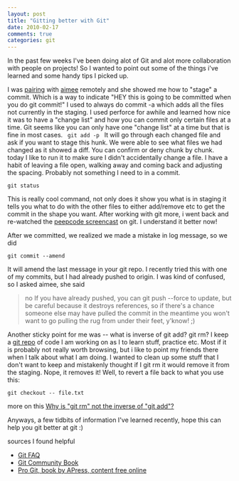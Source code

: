 ```yaml
---
layout: post
title: "Gitting better with Git"
date: 2010-02-17 
comments: true
categories: git
---
```


In the past few weeks I've been doing alot of Git and alot more collaboration with people on projects! So I wanted to point out some of the things i've learned and some handy tips I picked up.

I was [pairing](/2010/02/11/remote-pair-programming/) with <a href="http://edendevelopment.co.uk/blogs/aimee/">aimee</a> remotely and she showed me how to "stage" a commit. Which is a way to indicate "HEY this is going to be committed when you do git commit!" I used to always do commit -a  which adds all the files not currently in the staging. I used perforce for awhile and learned how nice it was to have a "change list" and how you can commit only certain files at a time. Git seems like you can only have one "change list" at a time but that is fine in most cases.
<code>
git add -p
</code>
It will go through each changed file and ask if you want to stage this hunk. We were able to see what files we had changed as it showed a diff. You can confirm or deny chunk by chunk. today I like to run it to make sure I didn't accidentally change a file. I have a habit of leaving a file open, walking away and coming back and adjusting the spacing. Probably not something I need to in a commit.

```
git status
```

This is really cool command, not only does it show you what is in staging it tells you what to do with the other files to either add/remove etc to get the commit in the shape you want.  After working with git more, i went back and re-watched the [peepcode screencast](http://peepcode.com/products/git) on git. I understand it better now!

After we committed, we realized we made a mistake in log message, so we did
```
git commit --amend
```

It will amend the last message in your git repo. I recently tried this with one of my commits, but I had already pushed to origin. I was kind of confused, so I asked aimee, she said

<blockquote>
no If you have already pushed, you can git push --force to update, but be careful because it destroys references, so if there's a chance someone else may have pulled the commit in the meantime you won't want to go pulling the rug from under their feet, y'know! ;)
</blockquote>


Another sticky point for me was -- what is inverse of git add? git rm? I keep a [git repo](http://github.com/rubygeek/rubygeek) of code I am working on as I to learn stuff, practice etc. Most if it is probably not really worth browsing, but i like to point my friends there when I talk about what I am doing.  I wanted to clean up some stuff that I don't want to keep and mistakenly thought if I git rm it would remove it from the staging. Nope, it removes it! Well, to revert a file back to what you use this:

```
git checkout -- file.txt
```

more on this [Why is "git rm" not the inverse of "git add"?](https://git.wiki.kernel.org/index.php/GitFaq#Why_is_.22git_rm.22_not_the_inverse_of_.22git_add.22.3F)


Anyways, a few tidbits of information I've learned recently, hope this can help you git better at git :)

sources  I found helpful
* [Git FAQ](ttp://git.wiki.kernel.org/index.php/GitFaq)
* [Git Community Book](http://book.git-scm.com/index.html)
* [Pro Git, book by APress, content free online](http://progit.com/book)
